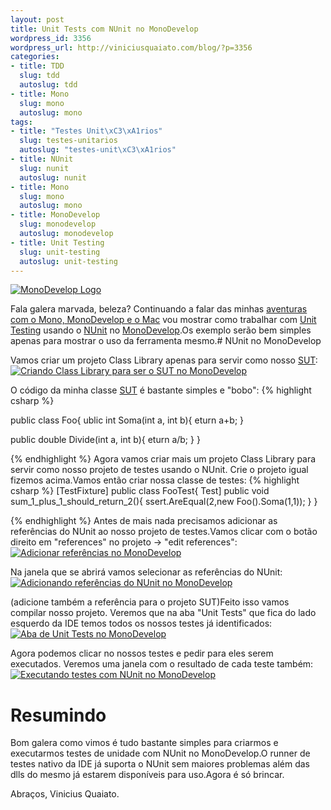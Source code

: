 ```yaml
--- 
layout: post
title: Unit Tests com NUnit no MonoDevelop
wordpress_id: 3356
wordpress_url: http://viniciusquaiato.com/blog/?p=3356
categories: 
- title: TDD
  slug: tdd
  autoslug: tdd
- title: Mono
  slug: mono
  autoslug: mono
tags: 
- title: "Testes Unit\xC3\xA1rios"
  slug: testes-unitarios
  autoslug: "testes-unit\xC3\xA1rios"
- title: NUnit
  slug: nunit
  autoslug: nunit
- title: Mono
  slug: mono
  autoslug: mono
- title: MonoDevelop
  slug: monodevelop
  autoslug: monodevelop
- title: Unit Testing
  slug: unit-testing
  autoslug: unit-testing
---
```



[![](http://viniciusquaiato.com/images_posts/MonoDevelopLogo.png "MonoDevelop Logo")](http://viniciusquaiato.com/images_posts/MonoDevelopLogo.png)

Fala galera marvada, beleza? Continuando a falar das minhas [aventuras com o Mono, MonoDevelop e o Mac](http://viniciusquaiato.com/blog/asp-net-mvc-no-mono/) vou mostrar como trabalhar com [Unit Testing](http://en.wikipedia.org/wiki/Unit_testing) usando o [NUnit](http://www.nunit.org/) no [MonoDevelop](http://monodevelop.com/).Os exemplo serão bem simples apenas para mostrar o uso da ferramenta mesmo.# NUnit no MonoDevelop


Vamos criar um projeto Class Library apenas para servir como nosso [SUT](http://en.wikipedia.org/wiki/System_Under_Test):[![Criando Class Library para ser o SUT no MonoDevelop](http://viniciusquaiato.com/images_posts/Screen-shot-2011-05-08-at-1.35.29-PM-300x235.png "Criando Class Library para ser o SUT no MonoDevelop")](http://viniciusquaiato.com/images_posts/Screen-shot-2011-05-08-at-1.35.29-PM.png)

O código da minha classe [SUT](http://en.wikipedia.org/wiki/System_Under_Test) é bastante simples e "bobo":
{% highlight csharp %}

public class Foo{
ublic int Soma(int a, int b){
eturn a+b;
    }


public double Divide(int a, int b){
eturn a/b;
    }
}

{% endhighlight %}
Agora vamos criar mais um projeto Class Library para servir como nosso projeto de testes usando o NUnit. Crie o projeto igual fizemos acima.Vamos então criar nossa classe de testes:
{% highlight csharp %}
[TestFixture]
public class FooTest{
Test]
public void sum_1_plus_1_should_return_2(){
ssert.AreEqual(2,new Foo().Soma(1,1));
    }
}



{% endhighlight %}
Antes de mais nada precisamos adicionar as referências do NUnit ao nosso projeto de testes.Vamos clicar com o botão direito em "references" no projeto -> "edit references":[![Adicionar referências no MonoDevelop](http://viniciusquaiato.com/images_posts/Screen-shot-2011-05-08-at-2.43.22-PM-300x187.png "Adicionar referências no MonoDevelop")](http://viniciusquaiato.com/images_posts/Screen-shot-2011-05-08-at-2.43.22-PM.png)



Na janela que se abrirá vamos selecionar as referências do NUnit:[![Adicionando referências do NUnit no MonoDevelop](http://viniciusquaiato.com/images_posts/Screen-shot-2011-05-08-at-2.43.36-PM-300x280.png "Adicionando referências do NUnit no MonoDevelop")](http://viniciusquaiato.com/images_posts/Screen-shot-2011-05-08-at-2.43.36-PM.png)



(adicione também a referência para o projeto SUT)Feito isso vamos compilar nosso projeto. Veremos que na aba "Unit Tests" que fica do lado esquerdo da IDE temos todos os nossos testes já identificados:[![Aba de Unit Tests no MonoDevelop](http://viniciusquaiato.com/images_posts/Screen-shot-2011-05-08-at-2.56.32-PM-300x179.png "Aba de Unit Tests no MonoDevelop")](http://viniciusquaiato.com/images_posts/Screen-shot-2011-05-08-at-2.56.32-PM.png)



Agora podemos clicar no nossos testes e pedir para eles serem executados. Veremos uma janela com o resultado de cada teste também:[![Executando testes com NUnit no MonoDevelop](http://viniciusquaiato.com/images_posts/Screen-shot-2011-05-08-at-3.06.09-PM1-300x179.png "Executando testes com NUnit no MonoDevelop")](http://viniciusquaiato.com/images_posts/Screen-shot-2011-05-08-at-3.06.09-PM1.png)

# Resumindo
Bom galera como vimos é tudo bastante simples para criarmos e executarmos testes de unidade com NUnit no MonoDevelop.O runner de testes nativo da IDE já suporta o NUnit sem maiores problemas além das dlls do mesmo já estarem disponíveis para uso.Agora é só brincar.

Abraços,
Vinicius Quaiato.
